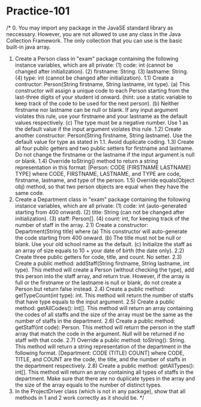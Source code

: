 # Practice-101
/*
0. You may import any package in the JavaSE standard library as neccessary.
    However, you are not allowed to use any class in the Java Collection Framework.
		The only collection that you can use is the basic built-in java array.
1. Create a Person class in "exam" package containing 
    the following instance variables, which are all private:
    (1) code: int (cannot be changed after initialization).
    (2) firstname: String.
    (3) lastname: String.
    (4) type: int (cannot be changed after initialization).
1.1) Create a contructor: Person(String firstname, String lastname, int type).
    (a) This constructor will assign a unique code to each Person starting from 
    the last-three digits of your student id onward. (hint: use a static variable 
    to keep track of the code to be used for the next person).
    (b) Neither firstname nor lastname can be null or blank. If any input argument 
    violates this rule, use your firstname and your lastname as the default values 
    respectively.
    (c) The type must be a negative number. 
    Use 1 as the default value if the input argument violates this rule.
1.2) Create another constructor: Person(String firstname, String lastname). 
    Use the default value for type as stated in 1.1. Avoid duplicate coding. 
1.3) Create all four public getters and two public setters for firstname and lastname.
    Do not change the firstname or the lastname if the input argument is null or blank.
1.4) Override toString() method to return a string representation in this format:
    [Person: CODE (FIRSTNAME LASTNAME) TYPE] where CODE, FIRSTNAME, 
    LASTNAME, and TYPE are code, firstname, lastname, and type of the person.
1.5) Override equals(Object obj) method, so that two person objects are equal 
    when they have the same code.
2. Create a Department class in "exam" package containing 
    the following instance variables, which are all private:
    (1) code: int (auto-generated starting from 400 onward).
    (2) title: String (can not be changed after initialization).
    (3) staff: Person[].
    (4) count: int, for keeping track of the number of staff in the array.
2.1) Create a constructor: Department(String title) where
    (a) This constructor will auto-generate the code starting from 400 onward.
    (b) The title must not be null or blank. Use your old school name as the default.
    (c) Initialize the staff as an array of size equals to 10 + your date of birth (the date only).
2.2) Create three public getters for code, title, and count. No setter.
2.3) Create a public method: addStaff(String firstname, String lastname, int type). 
    This method will create a Person (without checking the type), add this person 
    into the staff array, and return true. However, if the array is full or the firstname 
    or the lastname is null or blank, do not create a Person but return false instead.
2.4) Create a public method: getTypeCount(int type): int. This method will return 
    the number of staffs that have type equals to the input argument.
2.5) Create a public method: getAllCodes(): int[]. This method will return an array 
    containing the codes of all staffs and the size of the array must be the same as 
    the number of staffs in the department.
2.6) Create a public method: getStaff(int code): Person. This method will return 
    the person in the staff array that match the code in the argument. 
    Null will be returned if no staff with that code.
2.7) Override a public method: toString(): String. This method will return 
    a string representation of the department in the following format.
    [Department: CODE (TITLE) COUNT] where CODE, TITLE, and COUNT 
    are the code, the title, and the number of staffs in the department respectively. 
2.8) Create a public method: getAllTypes(): int[]. This method will return an array 
    containing all types of staffs in the department. Make sure that there are 
    no duplicate types in the array and the size of the array equals to the number 
    of distinct types.
3. In the ProjectDriver class (which is not in any package), 
    show that all methods in 1 and 2 work correctly as it should be.
*/
